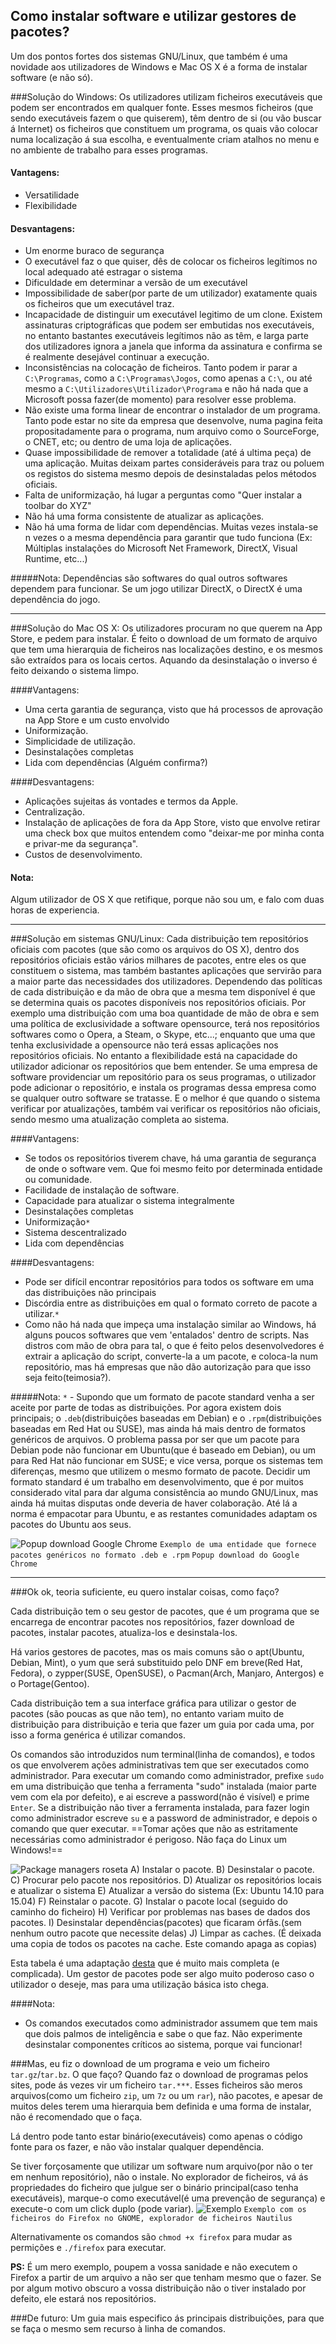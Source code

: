 ## Como instalar software e utilizar gestores de pacotes?
Um dos pontos fortes dos sistemas GNU/Linux, que também é uma novidade aos utilizadores de Windows e Mac OS X é a forma de instalar software (e não só).

###Solução do Windows:
Os utilizadores utilizam ficheiros executáveis que podem ser encontrados em qualquer fonte. Esses mesmos ficheiros (que sendo executáveis fazem o que quiserem), têm dentro de si (ou vão buscar á Internet) os ficheiros que constituem um programa, os quais vão colocar numa localização á sua escolha, e eventualmente criam atalhos no menu e no ambiente de trabalho para esses programas.

#### Vantagens:
- Versatilidade
- Flexibilidade

#### Desvantagens:
- Um enorme buraco de segurança
- O executável faz o que quiser, dês de colocar os ficheiros legítimos no local adequado até estragar o sistema
- Dificuldade em determinar a versão de um executável
- Impossibilidade de saber(por parte de um utilizador) exatamente quais os ficheiros que um executável traz.
- Incapacidade de distinguir um executável legitimo de um clone. Existem assinaturas criptográficas que podem ser embutidas nos executáveis, no entanto bastantes executáveis legítimos não as têm, e larga parte dos utilizadores ignora a janela que informa da assinatura e confirma se é realmente desejável continuar a execução.
- Inconsistências na colocação de ficheiros. Tanto podem ir parar a `C:\Programas`, como a `C:\Programas\Jogos`, como apenas a `C:\`, ou até mesmo a `C:\Utilizadores\Utilizador\Programa` e não há nada que a Microsoft possa fazer(de momento) para resolver esse problema.
- Não existe uma forma linear de encontrar o instalador de um programa. Tanto pode estar no site da empresa que desenvolve, numa pagina feita propositadamente para o programa, num arquivo como o SourceForge, o CNET, etc; ou dentro de uma loja de aplicações.
- Quase impossibilidade de remover a totalidade (até á ultima peça) de uma aplicação. Muitas deixam partes consideráveis para traz ou poluem os registos do sistema mesmo depois de desinstaladas pelos métodos oficiais.
- Falta de uniformização, há lugar a perguntas como "Quer instalar a toolbar do XYZ"
- Não há uma forma consistente de atualizar as aplicações.
- Não há uma forma de lidar com dependências. Muitas vezes instala-se n vezes o a mesma dependência para garantir que tudo funciona (Ex: Múltiplas instalações do Microsoft Net Framework, DirectX, Visual Runtime, etc...)

#####Nota:
Dependências são softwares do qual outros softwares dependem para funcionar.
Se um jogo utilizar DirectX, o DirectX é uma dependência do jogo.

- - -
###Solução do Mac OS X:
Os utilizadores procuram no que querem na App Store, e pedem para instalar. É feito o download de um formato de arquivo que tem uma hierarquia de ficheiros nas localizações destino, e os mesmos são extraídos para os locais certos.
Aquando da desinstalação o inverso é feito deixando o sistema limpo.

####Vantagens:
- Uma certa garantia de segurança, visto que há processos de aprovação na App Store e um custo envolvido
- Uniformização.
- Simplicidade de utilização.
- Desinstalações completas
- Lida com dependências (Alguém confirma?)

####Desvantagens:
- Aplicações sujeitas ás vontades e termos da Apple.
- Centralização.
- Instalação de aplicações de fora da App Store, visto que envolve retirar uma check box que muitos entendem como "deixar-me por minha conta e privar-me da segurança".
- Custos de desenvolvimento.

#### Nota:
Algum utilizador de OS X que retifique, porque não sou um, e falo com duas horas de experiencia.
- - -
###Solução em sistemas GNU/Linux:
Cada distribuição tem repositórios oficiais com pacotes (que são como os arquivos do OS X), dentro dos repositórios oficiais estão vários milhares de pacotes, entre eles os que constituem o sistema, mas também bastantes aplicações que servirão para a maior parte das necessidades dos utilizadores.
Dependendo das políticas de cada distribuição e da mão de obra que a mesma tem disponível é que se determina quais os pacotes disponíveis nos repositórios oficiais. Por exemplo uma distribuição com uma boa quantidade de mão de obra e sem uma política de exclusividade a software opensource, terá nos repositórios softwares como o Opera, a Steam, o Skype, etc...; enquanto que uma que tenha exclusividade a opensource não terá essas aplicações nos repositórios oficiais.
No entanto a flexibilidade está na capacidade do utilizador adicionar os repositórios que bem entender.
Se uma empresa de software providenciar um repositório para os seus programas, o utilizador pode adicionar o repositório, e instala os programas dessa empresa como se qualquer outro software se tratasse.
E o melhor é que quando o sistema verificar por atualizações, também vai verificar os repositórios não oficiais, sendo mesmo uma atualização completa ao sistema.

####Vantagens:
- Se todos os repositórios tiverem chave, há uma garantia de segurança de onde o software vem. Que foi mesmo feito por determinada entidade ou comunidade.
- Facilidade de instalação de software.
- Capacidade para atualizar o sistema integralmente
- Desinstalações completas
- Uniformização`*`
- Sistema descentralizado
- Lida com dependências

####Desvantagens:
- Pode ser difícil encontrar repositórios para todos os software em uma das distribuições não principais
- Discórdia entre as distribuições em qual o formato correto de pacote a utilizar.`*`
- Como não há nada que impeça uma instalação similar ao Windows, há alguns poucos softwares que vem 'entalados' dentro de scripts. Nas distros com mão de obra para tal, o que é feito pelos desenvolvedores é extrair a aplicação do script, converte-la a um pacote, e coloca-la num repositório, mas há empresas que não dão autorização para que isso seja feito(teimosia?).

#####Nota:
`*` - Supondo que um formato de pacote standard venha a ser aceite por parte de todas as distribuições. Por agora existem dois principais; o `.deb`(distribuições baseadas em Debian) e o `.rpm`(distribuições baseadas em Red Hat ou SUSE), mas ainda há mais dentro de formatos genéricos de arquivos.
O problema passa por ser que um pacote para Debian pode não funcionar em Ubuntu(que é baseado em Debian), ou um para Red Hat não funcionar em SUSE; e vice versa, porque os sistemas tem diferenças, mesmo que utilizem o mesmo formato de pacote.
Decidir um formato standard é um trabalho em desenvolvimento, que é por muitos considerado vital para dar alguma consistência ao mundo GNU/Linux, mas ainda há muitas disputas onde deveria de haver colaboração.
Até lá a norma é empacotar para Ubuntu, e as restantes comunidades adaptam os pacotes do Ubuntu aos seus.

![Popup download Google Chrome](https://i.imgur.com/wLJ4tpI.png)
`Exemplo de uma entidade que fornece pacotes genéricos no formato .deb e .rpm`
`Popup download do Google Chrome`

- - -

###Ok ok, teoria suficiente, eu quero instalar coisas, como faço?

Cada distribuição tem o seu gestor de pacotes, que é um programa que se encarrega de encontrar pacotes nos repositórios, fazer download de pacotes, instalar pacotes, atualiza-los e desinstala-los.

Há varios gestores de pacotes, mas os mais comuns são o apt(Ubuntu, Debian, Mint), o yum que será substituido pelo DNF em breve(Red Hat, Fedora), o zypper(SUSE, OpenSUSE), o Pacman(Arch, Manjaro, Antergos) e o Portage(Gentoo).

Cada distribuição tem a sua interface gráfica para utilizar o gestor de pacotes (são poucas as que não tem), no entanto variam muito de distribuição para distribuição e teria que fazer um guia por cada uma, por isso a forma genérica é utilizar comandos.

Os comandos são introduzidos num terminal(linha de comandos), e todos os que envolverem ações administrativas tem que ser executados como administrador.
Para executar um comando como administrador, prefixe `sudo` em uma distribuição que tenha a ferramenta "sudo" instalada (maior parte vem com ela por defeito), e ai escreve a password(não é visível) e prime `Enter`.
Se a distribuição não tiver a ferramenta instalada, para fazer login como administrador escreve `su` e a password de administrador, e depois o comando que quer executar.
==Tomar ações que não as estritamente necessárias como administrador é perigoso. Não faça do Linux um Windows!==

![Package managers roseta](https://i.imgur.com/lzXoeT2.png)
A) Instalar o pacote.
B) Desinstalar o pacote.
C) Procurar pelo pacote nos repositórios.
D) Atualizar os repositórios locais e atualizar o sistema
E) Atualizar a versão do sistema (Ex: Ubuntu 14.10 para 15.04)
F) Reinstalar o pacote.
G) Instalar o pacote local (seguido do caminho do ficheiro)
H) Verificar por problemas nas bases de dados dos pacotes.
I) Desinstalar dependências(pacotes) que ficaram órfãs.(sem nenhum outro pacote que necessite delas)
J) Limpar as caches. (É deixada uma copia de todos os pacotes na cache. Este comando apaga as copias)

Esta tabela é uma adaptação [desta](https://wiki.archlinux.org/index.php/Pacman_Rosetta) que é muito mais completa (e complicada). Um gestor de pacotes pode ser algo muito poderoso caso o utilizador o deseje, mas para uma utilização básica isto chega.

####Nota:
- Os comandos executados como administrador assumem que tem mais que dois palmos de inteligência e sabe o que faz. Não experimente desinstalar componentes críticos ao sistema, porque vai funcionar!


###Mas, eu fiz o download de um programa e veio um ficheiro `tar.gz`/`tar.bz`. O que faço?
Quando faz o download de programas pelos sites, pode ás vezes vir um ficheiro `tar.***`.
Esses ficheiros são meros arquivos(como um ficheiro `zip`, um `7z` ou um `rar`), não pacotes, e apesar de muitos deles terem uma hierarquia bem definida e uma forma de instalar, não é recomendado que o faça.

Lá dentro pode tanto estar binário(executáveis) como apenas o código fonte para os fazer, e não vão instalar qualquer dependência.

Se tiver forçosamente que utilizar um software num arquivo(por não o ter em nenhum repositório), não o instale.
No explorador de ficheiros, vá ás propriedades do ficheiro que julgue ser o binário principal(caso tenha executáveis), marque-o como executável(é uma prevenção de segurança) e execute-o com um click duplo (pode variar).
![Exemplo](https://i.imgur.com/WZWT2kN.png)
`Exemplo com os ficheiros do Firefox no GNOME, explorador de ficheiros Nautilus`

Alternativamente os comandos são `chmod +x firefox` para mudar as permições e `./firefox` para executar.

**PS:** É um mero exemplo, poupem a vossa sanidade e não executem o Firefox a partir de um arquivo a não ser que tenham mesmo que o fazer. Se por algum motivo obscuro a vossa distribuição não o tiver instalado por defeito, ele estará nos repositórios.

###De futuro:
Um guia mais especifico ás principais distribuições, para que se faça o mesmo sem recurso à linha de comandos.